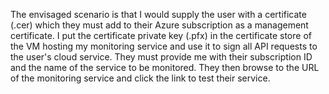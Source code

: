 The envisaged scenario is that I would supply the user with a certificate (.cer) which they must add to their Azure subscription as a management certificate. I put the certificate private key (.pfx) in the certificate store of the VM hosting my monitoring service and use it to sign all API requests to the user's cloud service. They must provide me with their subscription ID and the name of the service to be monitored. They then browse to the URL of the monitoring service and click the link to test their service.